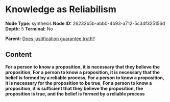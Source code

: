 # Knowledge as Reliabilism

**Node Type:** synthesis
**Node ID:** 26232b5b-abb0-4b93-a712-5c34f325156d
**Depth:** 5
**Terminal:** No

**Parent:** [Does justification guarantee truth?](does-justification-guarantee-truth-antithesis-11c4b239-249a-4949-8bfe-0e542415d048.md)

## Content

**For a person to know a proposition, it is necessary that they believe the proposition**, **For a person to know a proposition, it is necessary that the belief is formed by a reliable process**, **For a person to know a proposition, it is necessary for the proposition to be true**, **For a person to know a proposition, it is sufficient that they believe the proposition, the proposition is true, and the belief is formed by a reliable process**
